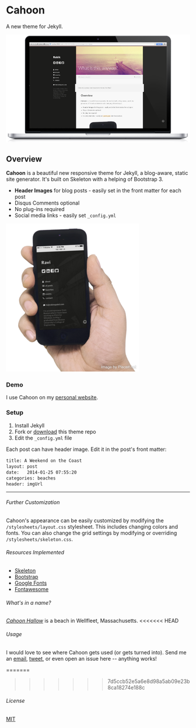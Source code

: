 # Cahoon
A new theme for Jekyll.

![screenshot](/images/cahoon_resources/mac.png)

## Overview
**Cahoon** is a beautiful new responsive theme for Jekyll, a blog-aware, static site generator. It's built on Skeleton with a helping of Bootstrap 3. 

* **Header Images** for blog posts - easily set in the  front matter for each post
* Disqus Comments optional
* No plug-ins required 
* Social media links - easily set `_config.yml`

![screenshot](/images/cahoon_resources/iphone_hand.png)


### Demo
I use Cahoon on my [personal website](URL). 

### Setup

1. Install Jekyll
2. Fork or [download](https://github.com/arnp/herring-cove/archive/master.zip) this theme repo
3. Edit the `_config.yml` file

Each post can have header image. Edit it in the post's front matter:
			
	title: A Weekend on the Coast
	layout: post
	date:   2014-01-25 07:55:20
	categories: beaches
	header: imgUrl

---
###### Further Customization
Cahoon's appearance can be easily customized by modifying the `/stylesheets/layout.css` stylesheet. This includes changing colors and fonts. You can also change the grid settings by modifying or overriding `/stylesheets/skeleton.css`.  

###### Resources Implemented
* [Skeleton](http://getskeleton.com)
* [Bootstrap](http://getbootstrap.com)
* [Google Fonts](http://google.com/fonts)
* [Fontawesome](http://fontawesome.io)

###### What's in a name? 
[*Cahoon Hallow*](http://www.fodors.com/world/north-america/usa/massachusetts/cape-cod/review-422729.html) is a beach in Wellfleet, Massachusetts. 
<<<<<<< HEAD

###### Usage
I would love to see where Cahoon gets used (or gets turned into). Send me an [email](hi@robinspatel.com),  [tweet](http://twitter.com/ravipatel), or even open an issue here -- anything works! 


=======
>>>>>>> 7d5ccb52e5a6e8d98a5ab09e23b8ca18274e188c
###### License 
[MIT](https://github.com/arnp/cahoon/blob/master/LICENSE)

